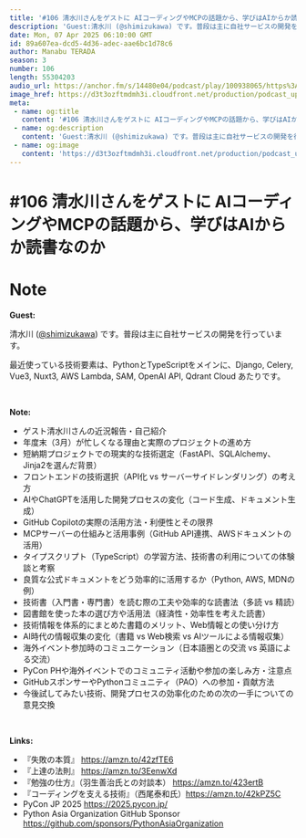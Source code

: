 ```yaml
---
title: '#106 清水川さんをゲストに AIコーディングやMCPの話題から、学びはAIからか読書なのか'
description: 'Guest:清水川 (@shimizukawa) です。普段は主に自社サービスの開発を行っています。最近使っている技術要素は、PythonとTypeScriptをメインに、Django, Celery'
date: Mon, 07 Apr 2025 06:10:00 GMT
id: 89a607ea-dcd5-4d36-adec-aae6bc1d78c6
author: Manabu TERADA
season: 3
number: 106
length: 55304203
audio_url: https://anchor.fm/s/14480e04/podcast/play/100938065/https%3A%2F%2Fd3ctxlq1ktw2nl.cloudfront.net%2Fstaging%2F2025-3-7%2F4f2d142f-b0f1-c0e9-3d04-9755aad72133.mp3
image_href: https://d3t3ozftmdmh3i.cloudfront.net/production/podcast_uploaded/3302665/3302665-1582446732992-f3e5401da36c1.jpg
meta:
 - name: og:title
   content: '#106 清水川さんをゲストに AIコーディングやMCPの話題から、学びはAIからか読書なのか'
 - name: og:description
   content: 'Guest:清水川 (@shimizukawa) です。普段は主に自社サービスの開発を行っています。最近使っている技術要素は、PythonとTypeScriptをメインに、Django, Celery'
 - name: og:image
   content: 'https://d3t3ozftmdmh3i.cloudfront.net/production/podcast_uploaded/3302665/3302665-1582446732992-f3e5401da36c1.jpg'
---
```

# #106 清水川さんをゲストに AIコーディングやMCPの話題から、学びはAIからか読書なのか

<DisplayDate :dateStr="'Mon, 07 Apr 2025 06:10:00 GMT'" />
<DisplaySeason :season="3" :topic="106" />


# Note

<p><strong>Guest:</strong></p><p>清水川 (<a href="https://x.com/shimizukawa" rel="noopener noreferer" target="_blank">@shimizukawa</a>) です。普段は主に自社サービスの開発を行っています。</p><p>最近使っている技術要素は、PythonとTypeScriptをメインに、Django, Celery, Vue3, Nuxt3, AWS Lambda, SAM, OpenAI API, Qdrant Cloud あたりです。</p><p><br /></p><p><strong>Note:</strong></p><ul><li>ゲスト清水川さんの近況報告・自己紹介</li><li>年度末（3月）が忙しくなる理由と実際のプロジェクトの進め方</li><li>短納期プロジェクトでの現実的な技術選定（FastAPI、SQLAlchemy、Jinja2を選んだ背景）</li><li>フロントエンドの技術選択（API化 vs サーバーサイドレンダリング）の考え方</li><li>AIやChatGPTを活用した開発プロセスの変化（コード生成、ドキュメント生成）</li><li>GitHub Copilotの実際の活用方法・利便性とその限界</li><li>MCPサーバーの仕組みと活用事例（GitHub API連携、AWSドキュメントの活用）</li><li>タイプスクリプト（TypeScript）の学習方法、技術書の利用についての体験談と考察</li><li>良質な公式ドキュメントをどう効率的に活用するか（Python, AWS, MDNの例）</li><li>技術書（入門書・専門書）を読む際の工夫や効率的な読書法（多読 vs 精読）</li><li>図書館を使った本の選び方や活用法（経済性・効率性を考えた読書）</li><li>技術情報を体系的にまとめた書籍のメリット、Web情報との使い分け方</li><li>AI時代の情報収集の変化（書籍 vs Web検索 vs AIツールによる情報収集）</li><li>海外イベント参加時のコミュニケーション（日本語圏との交流 vs 英語による交流）</li><li>PyCon PHや海外イベントでのコミュニティ活動や参加の楽しみ方・注意点</li><li>GitHubスポンサーやPythonコミュニティ（PAO）への参加・貢献方法</li><li>今後試してみたい技術、開発プロセスの効率化のための次の一手についての意見交換</li></ul><p><br /></p><p><strong>Links:</strong></p><ul><li>『失敗の本質』 <a href="https://amzn.to/42zfTE6" rel="noreferrer nofollow noopener" target="_blank">https://amzn.to/42zfTE6</a></li><li>『上達の法則』 <a href="https://amzn.to/3EenwXd" rel="noreferrer nofollow noopener" target="_blank">https://amzn.to/3EenwXd</a></li><li>『勉強の仕方』（羽生善治氏との対談本） <a href="https://amzn.to/423ertB" rel="noreferrer nofollow noopener" target="_blank">https://amzn.to/423ertB</a></li><li>『コーディングを支える技術』（西尾泰和氏）<a href="https://amzn.to/42kPZ5C" rel="noreferrer nofollow noopener" target="_blank">https://amzn.to/42kPZ5C</a> </li><li>PyCon JP 2025 <a href="https://2025.pycon.jp/" rel="noreferrer nofollow noopener" target="_blank">https://2025.pycon.jp/</a></li><li>Python Asia Organization GitHub Sponsor <a href="https://github.com/sponsors/PythonAsiaOrganization" rel="noreferrer nofollow noopener" target="_blank">https://github.com/sponsors/PythonAsiaOrganization</a></li></ul>



<Player title="#106 清水川さんをゲストに AIコーディングやMCPの話題から、学びはAIからか読書なのか" 
  audio_url="https://anchor.fm/s/14480e04/podcast/play/100938065/https%3A%2F%2Fd3ctxlq1ktw2nl.cloudfront.net%2Fstaging%2F2025-3-7%2F4f2d142f-b0f1-c0e9-3d04-9755aad72133.mp3" 
  image_href="https://d3t3ozftmdmh3i.cloudfront.net/production/podcast_uploaded/3302665/3302665-1582446732992-f3e5401da36c1.jpg" 
/>

